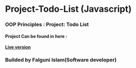 # Project-Todo-List (Javascript)

### OOP Principles : Project: Todo List

 #### Project Can be found in here :
 **[Live version](https://rawcdn.githack.com/codershona/Project-Todo-List/c56b4b1fb57124851e92ca66efc35924cc260980/index.html)**

 ### Builded by Falguni Islam(Software developer)
 
